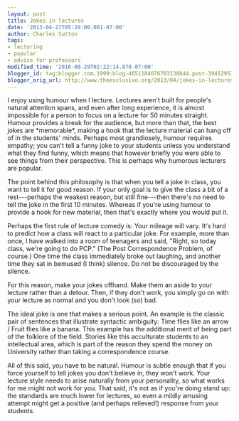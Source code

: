 ```yaml
---
layout: post
title: Jokes in lectures
date: '2013-04-27T05:29:00.001-07:00'
author: Charles Sutton
tags:
- lecturing
- popular
- advice for professors
modified_time: '2016-08-29T02:22:14.870-07:00'
blogger_id: tag:blogger.com,1999:blog-4651184076703138844.post-3945295142837495472
blogger_orig_url: http://www.theexclusive.org/2013/04/jokes-in-lectures.html
---
```

I enjoy using humour when I lecture. Lectures aren't built for people's natural attention spans, and even after long experience, it is almost impossible for a person to focus on a lecture for 50 minutes straight. Humour provides a break for the audience, but more than that, the best jokes are \*memorable\*, making a hook that the lecture material can hang off of in the students' minds. Perhaps most grandiosely, humour requires empathy; you can't tell a funny joke to your students unless you understand what they find funny, which means that however briefly you were able to see things from their perspective. This is perhaps why humorous lecturers are popular.

The point behind this philosophy is that when you tell a joke in class, you want to tell it for good reason. If your only goal is to give the class a bit of a rest---perhaps the weakest reason, but still fine---then there's no need to tell the joke in the first 10 minutes. Whereas if you're using humour to provide a hook for new material, then that's exactly where you would put it.

Perhaps the first rule of lecture comedy is: Your mileage will vary. It's hard to predict how a class will react to a particular joke. For example, more than once, I have walked into a room of teenagers and said, "Right, so today class, we're going to do PCP." (The Post Correspondence Problem, of course.) One time the class immediately broke out laughing, and another time they sat in bemused (I think) silence. Do not be discouraged by the silence.

For this reason, make your jokes offhand. Make them an aside to your lecture rather than a detour. Then, if they don't work, you simply go on with your lecture as normal and you don't look (so) bad.

The ideal joke is one that makes a serious point. An example is the classic pair of sentences that illustrate syntactic ambiguity: Time flies like an arrow / Fruit flies like a banana. This example has the additional merit of being part of the folklore of the field. Stories like this acculturate students to an intellectual area, which is part of the reason they spend the money on University rather than taking a correspondence course.

All of this said, you have to be natural. Humour is subtle enough that if you force yourself to tell jokes you don't believe in, they won't work. Your lecture style needs to arise naturally from your personality, so what works for me might not work for you. That said, it's not as if you're doing stand up: the standards are much lower for lectures, so even a mildly amusing attempt might get a positive (and perhaps relieved!) response from your students.
